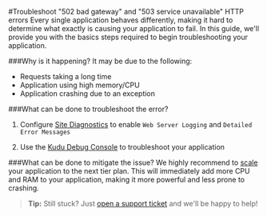#Troubleshoot "502 bad gateway" and "503 service unavailable" HTTP errors
Every single application behaves differently, making it hard to determine what exactly is causing your application to fail. In this guide, we'll provide you with the basics steps required to begin troubleshooting your application.

###Why is it happening?
It may be due to the following: 

- Requests taking a long time
- Application using high memory/CPU
- Application crashing due to an exception

###What can be done to troubleshoot the error?
1. Configure [Site Diagnostics](https://www.gearhost.com/documentation/site-diagnostics#user-content-turning-logging-on-or-off) to enable `Web Server Logging` and `Detailed Error Messages`

2. Use the [Kudu Debug Console](https://www.gearhost.com/documentation/how-to-use-kudu) to troubleshoot your application


###What can be done to mitigate the issue?
We highly recommend to [scale](https://www.gearhost.com/documentation/how-to-scale-your-cloudsite) your application to the next tier plan. This will immediately add more CPU and RAM to your application, making it more powerful and less prone to crashing.

>**Tip:** Still stuck? Just [open a support ticket](https://www.gearhost.com/documentation/how-to-open-a-support-ticket) and we'll be happy to help!